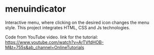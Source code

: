 # menuindicator 

Interactive menu, where clicking on the desired icon changes the menu style. This project integrates HTML, CSS and Js technologies.

Code from YouTube video.
link for the tutorial: https://www.youtube.com/watch?v=ArTVfdHOB-M&t=755s&ab_channel=OnlineTutorials
